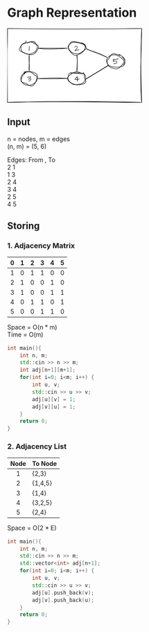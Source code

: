 # Graph Representation

![drawio](../../../_resources/drawio-{_sketch__false}-5)

## Input
n = nodes, m = edges \
(n, m) = (5, 6) 

Edges: From , To\
2 1 \
1 3 \
2 4 \
3 4 \
2 5 \
4 5

## Storing 

### 1. Adjacency Matrix
|0|1|2|3|4|5|
|:---:|:---:|:---:|:---:|:---:|:---:|
|1|0|1|1|0|0|
|2|1|0|0|1|0|
|3|1|0|0|1|1|
|4|0|1|1|0|1|
|5|0|0|1|1|0|

Space = O(n * m) \
Time = O(m)

```c++
int main(){
	int n, m;
	std::cin >> n >> m;
	int adj[n+1][m+1];
	for(int i=0; i<m; i++) {
		int u, v;
		std::cin >> u >> v;
		adj[u][v] = 1;
		adj[v][u] = 1;
	}
	return 0;
}
```

### 2. Adjacency List

|Node| To Node|
|:---:|:---|
|1|{2,3}|
|2|{1,4,5}|
|3|{1,4}|
|4|{3,2,5}|
|5|{2,4}|

Space = O(2 * E) 

```c++
int main(){
	int n, m;
	std::cin >> n >> m;
	std::vector<int> adj[n+1];
	for(int i=0; i<m; i++) {
		int u, v;
		std::cin >> u >> v;
		adj[u].push_back(v);
		adj[v].push_back(u);
	}
	return 0;
}
```